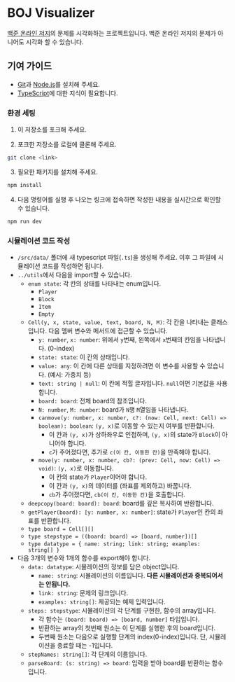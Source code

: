 # BOJ Visualizer

[백준 온라인 저지](https://www.acmicpc.net/)의 문제를 시각화하는 프로젝트입니다. 백준 온라인 저지의 문제가 아니어도 시각화 할 수 있습니다.

## 기여 가이드

- [Git](https://git-scm.com/)과 [Node.js](https://nodejs.org/)를 설치해 주세요.
- [TypeScript](https://www.typescriptlang.org/)에 대한 지식이 필요합니다.

### 환경 세팅

1. 이 저장소를 포크해 주세요.

2. 포크한 저장소를 로컬에 클론해 주세요.

```bash
git clone <link>
```

3. 필요한 패키지를 설치해 주세요.

```bash
npm install
```

4. 다음 명령어를 실행 후 나오는 링크에 접속하면 작성한 내용을 실시간으로 확인할 수 있습니다.

```bash
npm run dev
```

### 시뮬레이션 코드 작성

- `/src/data/` 폴더에 새 typescript 파일(`.ts`)을 생성해 주세요. 이후 그 파일에 시뮬레이션 코드를 작성하면 됩니다.
- `../utils`에서 다음을 import할 수 있습니다.
  - `enum state`: 각 칸의 상태를 나타내는 enum입니다.
    - `Player`
    - `Block`
    - `Item`
    - `Empty`
  - `Cell(y, x, state, value, text, board, N, M)`: 각 칸을 나타내는 클래스입니다. 다음 멤버 변수와 메서드에 접근할 수 있습니다.
    - `y: number`, `x: number`: 위에서 `y`번째, 왼쪽에서 `x`번째의 칸임을 나타냅니다. (0-index)
    - `state: state`: 이 칸의 상태입니다.
    - `value: any`: 이 칸에 다른 상태를 지정하려면 이 변수를 사용할 수 있습니다. (예시: 가중치 등)
    - `text: string | null`: 이 칸에 적힐 글자입니다. `null`이면 기본값을 사용합니다.
    - `board: board`: 전체 board의 참조입니다.
    - `N: number`, `M: number`: board가 `N`행 `M`열임을 나타냅니다.
    - `canmove(y: number, x: number, c?: (now: Cell, next: Cell) => boolean): boolean`: `(y, x)`로 이동할 수 있는지 여부를 반환합니다.
      - 이 칸과 `(y, x)`가 상하좌우로 인접하며, `(y, x)`의 state가 `Block`이 아니어야 합니다.
      - `c`가 주어졌다면, 추가로 `c(이 칸, 이동한 칸)`을 만족해야 합니다.
    - `move(y: number, x: number, cb?: (prev: Cell, now: Cell) => void)`: `(y, x)`로 이동합니다.
      - 이 칸의 state가 `Player`이어야 합니다.
      - 이 칸과 `(y, x)`의 데이터를 (좌표를 제외하고) 바꿉니다.
      - `cb`가 주어졌다면, `cb(이 칸, 이동한 칸)`을 호출합니다.
  - `deepcopy(board: board): board`: board를 깊은 복사하여 반환합니다.
  - `getPlayer(board): [y: number, x: number]`: state가 `Player`인 칸의 좌표를 반환합니다.
  - `type board = Cell[][]`
  - `type stepstype = ((board: board) => [board, number])[]`
  - `type datatype = { name: string; link: string; examples: string[] }`
- 다음 3개의 변수와 1개의 함수를 export해야 합니다.
  - `data: datatype`: 시뮬레이션의 정보를 담은 object입니다.
    - `name: string`: 시뮬레이션의 이름입니다. **다른 시뮬레이션과 중복되어서는 안됩니다.**
    - `link: string`: 문제의 링크입니다.
    - `examples: string[]`: 제공되는 예제 입력입니다.
  - `steps: stepstype`: 시뮬레이션의 각 단계를 구현한, 함수의 array입니다.
    - 각 함수는 `(board: board) => [board, number]` 타입입니다.
    - 반환하는 array의 첫번째 원소는 이 단계를 실행한 후의 board입니다.
    - 두번째 원소는 다음으로 실행할 단계의 index(0-index)입니다. 단, 시뮬레이션을 종료할 때는 -1입니다.
  - `stepNames: string[]`: 각 단계의 이름입니다.
  - `parseBoard: (s: string) => board`: 입력을 받아 board를 반환하는 함수입니다.
